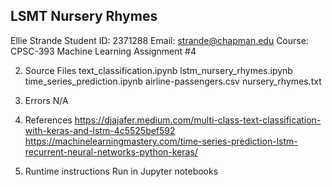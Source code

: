 ## LSMT Nursery Rhymes

Ellie Strande
Student ID: 2371288
Email: strande@chapman.edu
Course: CPSC-393 Machine Learning
Assignment #4

2) Source Files
text_classification.ipynb
lstm_nursery_rhymes.ipynb
time_series_prediction.ipynb
airline-passengers.csv
nursery_rhymes.txt

3) Errors
N/A

4) References
https://djajafer.medium.com/multi-class-text-classification-with-keras-and-lstm-4c5525bef592
https://machinelearningmastery.com/time-series-prediction-lstm-recurrent-neural-networks-python-keras/

5) Runtime instructions
Run in Jupyter notebooks
